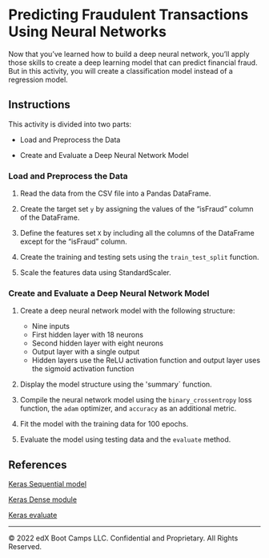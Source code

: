 # Predicting Fraudulent Transactions Using Neural Networks

Now that you’ve learned how to build a deep neural network, you’ll apply those skills to create a deep learning model that can predict financial fraud. But in this activity, you will create a classification model instead of a regression model.

## Instructions

This activity is divided into two parts: 

* Load and Preprocess the Data 

* Create and Evaluate a Deep Neural Network Model 

### Load and Preprocess the Data

1. Read the data from the CSV file into a Pandas DataFrame.

2. Create the target set `y` by assigning the values of the “isFraud” column of the DataFrame.

3. Define the features set `X` by including all the columns of the DataFrame except for the “isFraud” column.

4. Create the training and testing sets using the `train_test_split` function.

5. Scale the features data using StandardScaler.

### Create and Evaluate a Deep Neural Network Model

1. Create a deep neural network model with the following structure:

    * Nine inputs
    * First hidden layer with 18 neurons
    * Second hidden layer with eight neurons
    * Output layer with a single output
    * Hidden layers use the ReLU activation function and output layer uses the sigmoid activation function

2. Display the model structure using the 'summary` function.

3. Compile the neural network model using the `binary_crossentropy` loss function, the `adam` optimizer, and `accuracy` as an additional metric.

4. Fit the model with the training data for 100 epochs.

5. Evaluate the model using testing data and the `evaluate` method.

## References

[Keras Sequential model](https://keras.io/api/models/sequential/)

[Keras Dense module](https://keras.io/api/layers/core_layers/dense/)

[Keras evaluate](https://keras.io/api/models/model_training_apis/)

---

© 2022 edX Boot Camps LLC. Confidential and Proprietary. All Rights Reserved.